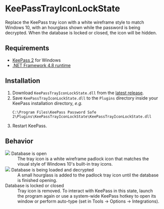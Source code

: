 KeePassTrayIconLockState
===

Replace the KeePass tray icon with a white wireframe style to match Windows 10, with an hourglass shown while the password is being decrypted. When the database is locked or closed, the icon will be hidden.

## Requirements
- [KeePass 2](https://keepass.info/download.html) for Windows
- [.NET Framework 4.8 runtime](https://dotnet.microsoft.com/download/dotnet-framework/net48)

## Installation
1. Download `KeePassTrayIconLockState.dll` from the [latest release](https://github.com/Aldaviva/KeePassTrayIconLockState/releases/latest).
1. Save `KeePassTrayIconLockState.dll` to the `Plugins` directory inside your KeePass installation directory, *e.g.*
    ```text
    C:\Program Files\KeePass Password Safe 2\Plugins\KeePassTrayIconLockState\KeePassTrayIconLockState.dll
    ```
1. Restart KeePass.

## Behavior
<dl>
<dt><img src="https://raw.githubusercontent.com/Aldaviva/KeePassTrayIconLockState/master/KeePassTrayIconLockState/Resources/unlocked.ico" /> Database is open</dt>
<dd>The tray icon is a white wireframe padlock icon that matches the visual style of Windows 10's built-in tray icons.</dd>
<dt><img src="https://raw.githubusercontent.com/Aldaviva/KeePassTrayIconLockState/master/KeePassTrayIconLockState/Resources/unlocking.ico" /> Database is being loaded and decrypted</dt>
<dd>A small hourglass is added to the padlock tray icon until the database is finished opening.</dd>
<dt>Database is locked or closed</dt>
<dd>Tray icon is removed. To interact with KeePass in this state, launch the program again or use a system-wide KeePass hotkey to open its window or perform auto-type (set in Tools → Options → Integrations).</dd>
</dl>
